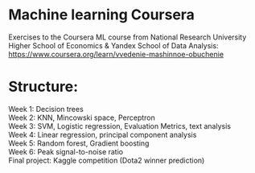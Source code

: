 # Machine learning Coursera
Exercises to the Coursera ML course from National Research University Higher School of Economics & Yandex School of Data Analysis:
https://www.coursera.org/learn/vvedenie-mashinnoe-obuchenie

# Structure:
Week 1: Decision trees\
Week 2: KNN, Mincowski space, Perceptron\
Week 3: SVM, Logistic regression, Evaluation Metrics, text analysis\
Week 4: Linear regression, principal component analysis\
Week 5: Random forest, Gradient boosting\
Week 6: Peak signal-to-noise ratio\
Final project: Kaggle competition (Dota2 winner prediction)
